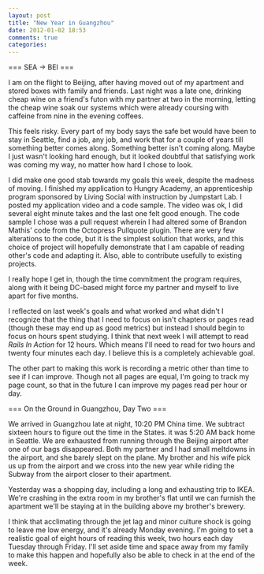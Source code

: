 ```yaml
---
layout: post
title: "New Year in Guangzhou"
date: 2012-01-02 18:53
comments: true
categories: 
---
```

=== SEA -> BEI ===

I am on the flight to Beijing, after having moved out of my apartment and stored boxes with family and friends. Last night was a late one, drinking cheap wine on a friend's futon with my partner at two in the morning, letting the cheap wine soak our systems which were already coursing with caffeine from nine in the evening coffees.

This feels risky. Every part of my body says the safe bet would have been to stay in Seattle, find a job, any job, and work that for a couple of years till something better comes along. Something better isn't coming along. Maybe I just wasn't looking hard enough, but it looked doubtful that satisfying work was coming my way, no matter how hard I chose to look.

I did make one good stab towards my goals this week, despite the madness of moving. I finished my application to Hungry Academy, an apprenticeship program sponsored by Living Social with instruction by Jumpstart Lab. I posted my application video and a code sample. The video was ok, I did several eight minute takes and the last one felt good enough. The code sample I chose was a pull request wherein I had altered some of Brandon Mathis' code from the Octopress Pullquote plugin. There are very few alterations to the code, but it is the simplest solution that works, and this choice of project will hopefully demonstrate that I am capable of reading other's code and adapting it. Also, able to contribute usefully to existing projects.

I really hope I get in, though the time commitment the program requires, along with it being DC-based might force my partner and myself to live apart for five months.

I reflected on last week's goals and what worked and what didn't I recognize that the thing that I need to focus on isn't chapters or pages read (though these may end up as good metrics) but instead I should begin to focus on hours spent studying. I think that next week I will attempt to read _Rails In Action_ for 12 hours. Which means I'll need to read for two hours and twenty four minutes each day. I believe this is a completely achievable goal.

The other part to making this work is recording a metric other than time to see if I can improve. Though not all pages are equal, I'm going to track my page count, so that in the future I can improve my pages read per hour or day.

=== On the Ground in Guangzhou, Day Two ===

We arrived in Guangzhou late at night, 10:20 PM China time. We subtract sixteen hours to figure out the time in the States. it was 5:20 AM  back home in Seattle. We are exhausted from running through the Beijing airport after one of our bags disappeared. Both my partner and I had small meltdowns in the airport, and she barely slept on the plane. My brother and his wife pick us up from the airport and we cross into the new year while riding the Subway from the airport closer to their apartment. 

Yesterday was a shopping day, including a long and exhausting trip to IKEA. We're crashing in the extra room in my brother's flat until we can furnish the apartment we'll be staying at in the building above my brother's brewery.

I think that acclimating through the jet lag and minor culture shock is going to leave me low energy, and it's already Monday evening. I'm going to set a realistic goal of eight hours of reading this week, two hours each day Tuesday through Friday. I'll set aside time and space away from my family to make this happen and hopefully also be able to check in at the end of the week.
